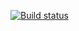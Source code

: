 [![Build status](https://ci.appveyor.com/api/projects/status/tsmq2glnw9cobyl2?svg=true)](https://ci.appveyor.com/project/Saveleva88/1-2-aqa-r7i3d)